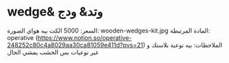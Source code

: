 # wedge& وتد& ودج

السعر: 5000 الكت بيه هواي
الصورة: wooden-wedges-kit.jpg
المادة المرتبطة: operative (https://www.notion.so/operative-248252c80c4a8029aa30ca81059e411d?pvs=21)
الملاحظات: بيه نوعية بلاستك و غير نوعيات بس الخشب يمشي الحال